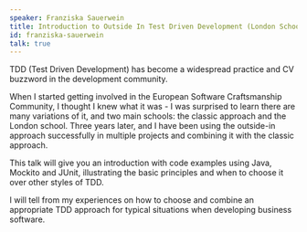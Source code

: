 ```yaml
---
speaker: Franziska Sauerwein
title: Introduction to Outside In Test Driven Development (London School)
id: franziska-sauerwein
talk: true
---
```

TDD (Test Driven Development) has become a widespread practice and CV buzzword in the development community.

When I started getting involved in the European Software Craftsmanship Community, I thought I knew what it was - I was surprised to learn there are many variations of it, and two main schools: the classic approach and the London school. Three years later, and I have been using the outside-in approach successfully in multiple projects and combining it with the classic approach.

This talk will give you an introduction with code examples using Java, Mockito and JUnit, illustrating the basic principles and when to choose it over other styles of TDD.

I will tell from my experiences on how to choose and combine an appropriate TDD approach for typical situations when developing business software.
